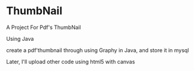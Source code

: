 # ThumbNail
A Project For Pdf's ThumbNail

Using Java 

create a pdf'thumbnail through using Graphy in Java, and store it in mysql

Later, I'll upload other code using html5 with canvas
